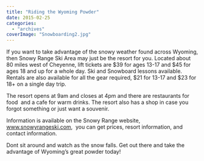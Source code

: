 ```yaml
---
title: "Riding the Wyoming Powder"
date: 2015-02-25
categories: 
  - "archives"
coverImage: "Snowboarding2.jpg"
---
```


If you want to take advantage of the snowy weather found across Wyoming, then Snowy Range Ski Area may just be the resort for you. Located about 80 miles west of Cheyenne, lift tickets are $39 for ages 13-17 and $45 for ages 18 and up for a whole day. Ski and Snowboard lessons available. Rentals are also available for all the gear required, $21 for 13-17 and $23 for 18+ on a single day trip.

The resort opens at 9am and closes at 4pm and there are restaurants for food  and a cafe for warm drinks. The resort also has a shop in case you forgot something or just want a souvenir.

Information is available on the Snowy Range website, www.snowyrangeski.com,  you can get prices, resort information, and contact information.

Dont sit around and watch as the snow falls. Get out there and take the advantage of Wyoming’s great powder today!
